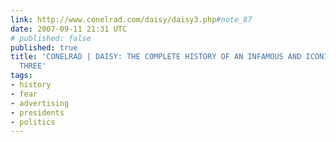 ```yaml
---
link: http://www.conelrad.com/daisy/daisy3.php#note_87
date: 2007-09-11 21:31 UTC
# published: false
published: true
title: 'CONELRAD | DAISY: THE COMPLETE HISTORY OF AN INFAMOUS AND ICONIC AD - PART
  THREE'
tags:
- history
- fear
- advertising
- presidents
- politics
---
```



